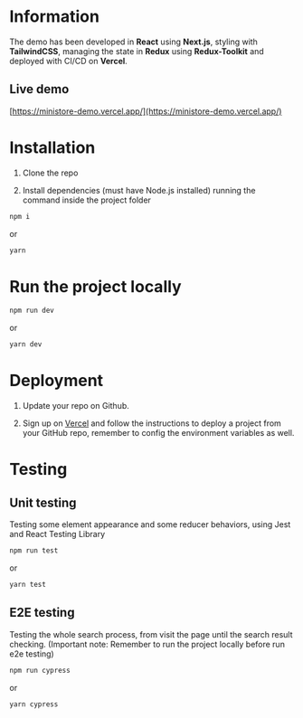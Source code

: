 # Information

The demo has been developed in **React** using **Next.js**, styling with **TailwindCSS**, managing the state in **Redux** using **Redux-Toolkit** and deployed with CI/CD on **Vercel**. 

## Live demo

[https://ministore-demo.vercel.app/](https://ministore-demo.vercel.app/)

# Installation

1. Clone the repo

2. Install dependencies (must have Node.js installed) running the command inside the project folder

```bash
npm i
```

or

```bash
yarn
```

# Run the project locally

```bash
npm run dev
```

or

```bash
yarn dev
```

# Deployment

1. Update your repo on Github.

2. Sign up on [Vercel](https://vercel.com/) and follow the instructions to deploy a project from your GitHub repo, remember to config the environment variables as well.

# Testing

## Unit testing

Testing some element appearance and some reducer behaviors, using Jest and React Testing Library

```bash
npm run test
```

or

```bash
yarn test
```

## E2E testing

Testing the whole search process, from visit the page until the search result checking. (Important note: Remember to run the project locally before run e2e testing)

```bash
npm run cypress
```

or

```bash
yarn cypress
```

